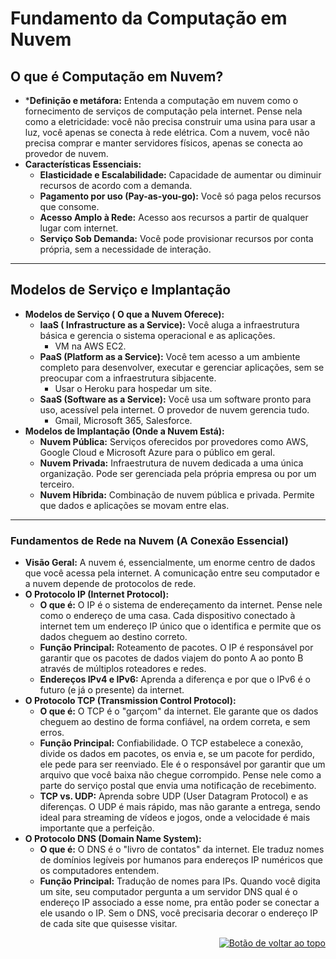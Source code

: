 <a id="top"></a>
# Fundamento da Computação em Nuvem
## O que é Computação em Nuvem?
* ***Definição e metáfora:** Entenda a computação em nuvem como o fornecimento de serviços de computação pela internet. Pense nela como a eletricidade: você não precisa construir uma usina para usar a luz, você apenas se conecta à rede elétrica. Com a nuvem, você não precisa comprar e manter servidores físicos, apenas se conecta ao provedor de nuvem.
* **Características Essenciais:**
	* **Elasticidade e Escalabilidade:** Capacidade de aumentar ou diminuir recursos de acordo com a demanda.
	* **Pagamento por uso (Pay-as-you-go):** Você só paga pelos recursos que consome.
	* **Acesso Amplo à Rede:** Acesso aos recursos a partir de qualquer lugar com internet.
	* **Serviço Sob Demanda:**  Você pode provisionar recursos por conta própria, sem a necessidade de interação.
---

## Modelos de Serviço e Implantação
* **Modelos de Serviço ( O que a Nuvem Oferece):**
	* **IaaS ( Infrastructure as a Service):** Você aluga a infraestrutura básica e gerencia o sistema operacional e as aplicações.
		* VM na AWS EC2.
	* **PaaS (Platform as a Service):** Você tem acesso a um ambiente completo para desenvolver, executar e gerenciar aplicações, sem se preocupar com a infraestrutura sibjacente.
		* Usar o Heroku para hospedar um site.
	* **SaaS (Software as a Service):** Você usa um software pronto para uso, acessível pela internet. O provedor de nuvem gerencia tudo.
		* Gmail, Microsoft 365, Salesforce.
* **Modelos de Implantação (Onde a Nuvem Está):**
	* **Nuvem Pública:** Serviços oferecidos por provedores como AWS, Google Cloud e Microsoft Azure para o público em geral.
	* **Nuvem Privada:** Infraestrutura de nuvem dedicada a uma única organização. Pode ser gerenciada pela própria empresa ou por um terceiro.
	* **Nuvem Híbrida:** Combinação de nuvem pública e privada. Permite que dados e aplicações se movam entre elas.
---

### Fundamentos de Rede na Nuvem (A Conexão Essencial)
* **Visão Geral:** A nuvem é, essencialmente, um enorme centro de dados que você acessa pela internet. A comunicação entre seu computador  e a nuvem depende de protocolos de rede.
* **O Protocolo IP (Internet Protocol):**
	* **O que é:** O IP é o sistema de endereçamento da internet. Pense nele como o endereço de uma casa. Cada dispositivo conectado à internet tem um endereço IP único que o identifica e permite que os dados cheguem ao destino correto.
	* **Função Principal:** Roteamento de pacotes. O IP é responsável por garantir que os pacotes de dados viajem do ponto A ao ponto B através de múltiplos roteadores e redes.
	* **Endereços IPv4 e IPv6:** Aprenda a diferença e por que o IPv6 é o futuro (e já o presente) da internet.
* **O Protocolo TCP (Transmission Control Protocol):**
	* **O que é:** O TCP é o "garçom" da internet. Ele garante que os dados cheguem ao destino de forma confiável, na ordem correta, e sem erros.
	* **Função Principal:** Confiabilidade. O TCP estabelece a conexão, divide os dados em pacotes, os envia e, se um pacote for perdido, ele pede para ser reenviado. Ele é o responsável por garantir que um arquivo que você baixa não chegue corrompido. Pense nele como a parte do serviço postal que envia uma notificação de recebimento.
	* **TCP vs. UDP:** Aprenda sobre UDP (User Datagram Protocol) e as diferenças. O UDP é mais rápido, mas não garante a entrega, sendo ideal para streaming de vídeos e jogos, onde a velocidade é mais importante que a perfeição.
* **O Protocolo DNS (Domain Name System):**
	* **O que é:** O DNS é o "livro de contatos" da internet. Ele traduz nomes de domínios legíveis por humanos para endereços IP numéricos que os computadores entendem.
	* **Função Principal:** Tradução de nomes para IPs. Quando você digita um site, seu computador pergunta a um servidor DNS qual é o endereço IP associado a esse nome, pra então poder se conectar a ele usando o IP. Sem o DNS, você precisaria decorar o endereço IP de cada site que quisesse visitar.


<div align="right">
  <a href="#top">
    <img src="https://img.shields.io/badge/-Voltar%20ao%20Topo-lightgrey?style=for-the-badge" alt="Botão de voltar ao topo">
  </a>
</div>

#